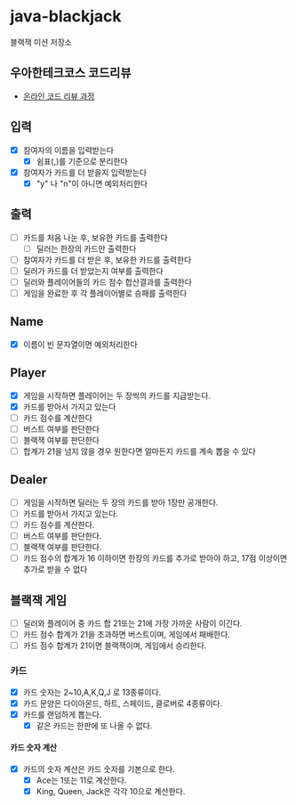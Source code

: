 # java-blackjack

블랙잭 미션 저장소

## 우아한테크코스 코드리뷰

- [온라인 코드 리뷰 과정](https://github.com/woowacourse/woowacourse-docs/blob/master/maincourse/README.md)

## 입력

- [x] 참여자의 이름을 입력받는다
    - [x] 쉼표(,)를 기준으로 분리한다
- [x] 참여자가 카드를 더 받을지 입력받는다
    - [x] "y" 나 "n"이 아니면 예외처리한다

## 출력

- [ ] 카드를 처음 나눈 후, 보유한 카드를 출력한다
    - [ ] 딜러는 한장의 카드만 출력한다
- [ ] 참여자가 카드를 더 받은 후, 보유한 카드를 출력한다
- [ ] 딜러가 카드를 더 받았는지 여부를 출력한다
- [ ] 딜러와 플레이어들의 카드 점수 합산결과를 출력한다
- [ ] 게임을 완료한 후 각 플레이어별로 승패를 출력한다

## Name

- [x] 이름이 빈 문자열이면 예외처리한다

## Player

- [x] 게임을 시작하면 플레이어는 두 장씩의 카드를 지급받는다.
- [x] 카드를 받아서 가지고 있는다
- [ ] 카드 점수를 계산한다
- [ ] 버스트 여부를 판단한다
- [ ] 블랙잭 여부를 판단한다
- [ ] 합계가 21을 넘지 않을 경우 원한다면 얼마든지 카드를 계속 뽑을 수 있다

## Dealer

- [ ] 게임을 시작하면 딜러는 두 장의 카드를 받아 1장만 공개한다.
- [ ] 카드를 받아서 가지고 있는다.
- [ ] 카드 점수를 계산한다.
- [ ] 버스트 여부를 판단한다.
- [ ] 블랙잭 여부를 판단한다.
- [ ] 카드 점수의 합계가 16 이하이면 한장의 카드를 추가로 받아야 하고, 17점 이상이면 추가로 받을 수 없다

## 블랙잭 게임

- [ ] 딜러와 플레이어 중 카드 합 21또는 21에 가장 가까운 사람이 이긴다.
- [ ] 카드 점수 합계가 21을 초과하면 버스트이며, 게임에서 패배한다.
- [ ] 카드 점수 합계가 21이면 블랙잭이며, 게임에서 승리한다.

### 카드

- [x] 카드 숫자는 2~10,A,K,Q,J 로 13종류이다.
- [x] 카드 문양은 다이아몬드, 하트, 스페이드, 클로버로 4종류이다.
- [x] 카드를 랜덤하게 뽑는다.
    - [x] 같은 카드는 한판에 또 나올 수 없다.

#### 카드 숫자 계산

- [x] 카드의 숫자 계산은 카드 숫자를 기본으로 한다.
    - [x] Ace는 1또는 11로 계산한다.
    - [x] King, Queen, Jack은 각각 10으로 계산한다.